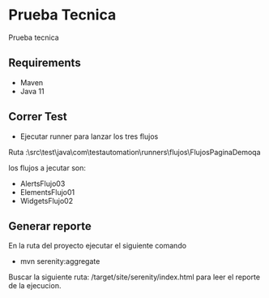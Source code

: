 # Prueba Tecnica
Prueba tecnica

## Requirements

- Maven
- Java 11



## Correr Test
* Ejecutar   runner  para lanzar los tres flujos

Ruta :\src\test\java\com\testautomation\runners\flujos\FlujosPaginaDemoqa

los flujos   a jecutar son:

- AlertsFlujo03
- ElementsFlujo01 
- WidgetsFlujo02

## Generar reporte
En la ruta del proyecto ejecutar el siguiente comando
- mvn  serenity:aggregate

Buscar la siguiente  ruta: /target/site/serenity/index.html
para leer el reporte de la ejecucion.





